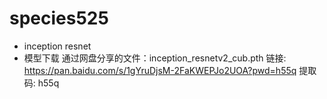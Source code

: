 # species525
* inception resnet  
* 模型下载 通过网盘分享的文件：inception_resnetv2_cub.pth 链接: https://pan.baidu.com/s/1gYruDjsM-2FaKWEPJo2UOA?pwd=h55q 提取码: h55q
